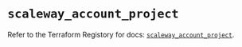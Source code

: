 # `scaleway_account_project`

Refer to the Terraform Registory for docs: [`scaleway_account_project`](https://registry.terraform.io/providers/scaleway/scaleway/2.31.0/docs/resources/account_project).
